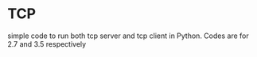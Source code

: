 # TCP
simple code to run both tcp server and tcp client in Python.
Codes are for 2.7 and 3.5 respectively
